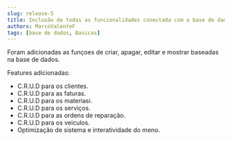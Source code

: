 ```yaml
---
slug: release-5
title: Inclusão de todas as funcionalidades conectada com a base de dados [release v0.1.1]
authors: MarcoValenteF
tags: [base de dados, Basicas]
---
```


Foram adicionadas as funçoes de criar, apagar, editar e mostrar baseadas na base de dados.

Features adicionadas:

<!--truncate-->

* C.R.U.D para os clientes.
* C.R.U.D para as faturas.
* C.R.U.D para os materiasi.
* C.R.U.D para os serviços.
* C.R.U.D para as ordens de reparação.
* C.R.U.D para os veiculos.
* Optimização de sistema e interatividade do meno.
